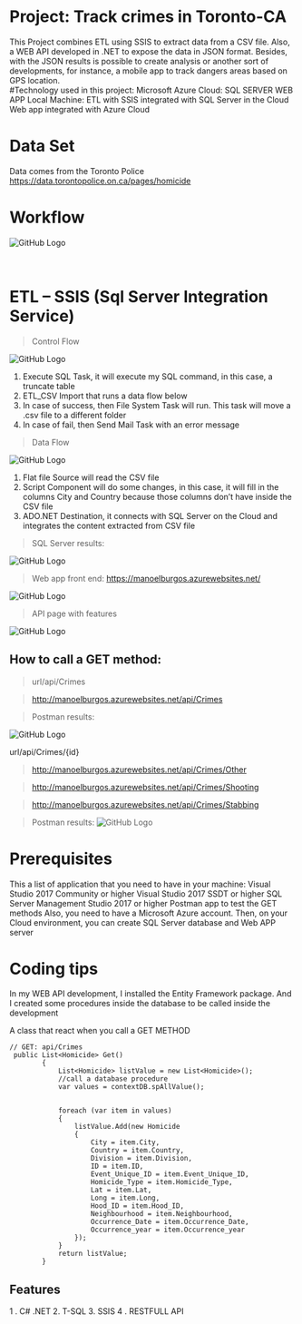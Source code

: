 # Project: Track crimes in Toronto-CA
This Project combines ETL using SSIS to extract data from a CSV file. Also, a WEB API developed in .NET to expose the data in JSON format. Besides, with the JSON results is possible to create analysis or another sort of developments, for instance, a mobile app to track dangers areas based on GPS location.  
#Technology used in this project:
Microsoft Azure Cloud:
	SQL SERVER
	WEB APP
Local Machine:
ETL with SSIS integrated with SQL Server in the Cloud
Web app integrated with Azure Cloud
# Data Set
Data comes from the Toronto Police
https://data.torontopolice.on.ca/pages/homicide

# Workflow

 ![GitHub Logo](/Screenshots/workflow.png)

 
# ETL – SSIS (Sql Server Integration Service)	
> Control Flow


![GitHub Logo](/Screenshots/control_flow.png)


1. Execute SQL Task, it will execute my SQL command, in this case, a truncate table
2. ETL_CSV Import that runs a data flow below
3. In case of success, then File System Task will run. This task will move a .csv file to a different folder
4. In case of fail, then Send Mail Task with an error message

> Data Flow

![GitHub Logo](/Screenshots/data_flow.png)

1. Flat file Source will read the CSV file
2. Script Component will do some changes, in this case, it will fill in the columns City and Country because those columns don’t have inside the CSV file
3. ADO.NET Destination, it connects with SQL Server on the Cloud and integrates the content extracted from CSV file

> SQL Server results:

![GitHub Logo](/Screenshots/db_result.png)


> Web app front end:
https://manoelburgos.azurewebsites.net/
 
![GitHub Logo](/Screenshots/webapi_front.PNG)

> API page with features

![GitHub Logo](/Screenshots/doc_api.png)
 

## How to call a GET method:
> url/api/Crimes

> http://manoelburgos.azurewebsites.net/api/Crimes

> Postman results:

![GitHub Logo](/Screenshots/get_crimes.png)

url/api/Crimes/{id}

> http://manoelburgos.azurewebsites.net/api/Crimes/Other

> http://manoelburgos.azurewebsites.net/api/Crimes/Shooting

> http://manoelburgos.azurewebsites.net/api/Crimes/Stabbing

> Postman results:
![GitHub Logo](/Screenshots/get_crimes.png)

# Prerequisites 
This a list of application that you need to have in your machine:
Visual Studio 2017 Community or higher
Visual Studio 2017 SSDT or higher
SQL Server Management Studio 2017 or higher
Postman app to test the GET methods 
Also, you need to have a Microsoft Azure account. Then, on your Cloud environment, you can create SQL Server database and Web APP server



# Coding tips
In my WEB API development, I installed the Entity Framework package. And I created some procedures inside the database to be called inside the development

A class that react when you call a GET METHOD
```
// GET: api/Crimes
 public List<Homicide> Get()
        {
            List<Homicide> listValue = new List<Homicide>();
            //call a database procedure
            var values = contextDB.spAllValue();
 
 
            foreach (var item in values)
            {
                listValue.Add(new Homicide
                {
                    City = item.City,
                    Country = item.Country,
                    Division = item.Division,
                    ID = item.ID,
                    Event_Unique_ID = item.Event_Unique_ID,
                    Homicide_Type = item.Homicide_Type,
                    Lat = item.Lat,
                    Long = item.Long,
                    Hood_ID = item.Hood_ID,
                    Neighbourhood = item.Neighbourhood,
                    Occurrence_Date = item.Occurrence_Date,
                    Occurrence_year = item.Occurrence_year
                });
            }
            return listValue;
        }

```
## Features

1 . C# .NET
2. T-SQL
3. SSIS
4 . RESTFULL API

